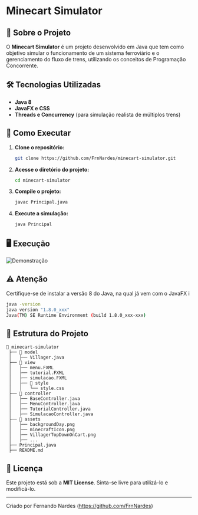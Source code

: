 #  Minecart Simulator

## 📌 Sobre o Projeto
O **Minecart Simulator** é um projeto desenvolvido em Java que tem como objetivo simular o funcionamento de um sistema ferroviário e o gerenciamento do fluxo de trens, utilizando os conceitos de Programação Concorrente.

## 🛠️ Tecnologias Utilizadas
- **Java 8**
- **JavaFX e CSS**
- **Threads e Concurrency** (para simulação realista de múltiplos trens)

## 🚀 Como Executar
1. **Clone o repositório:**
   ```sh
   git clone https://github.com/FrnNardes/minecart-simulator.git
   ```
2. **Acesse o diretório do projeto:**
   ```sh
   cd minecart-simulator
   ```
3. **Compile o projeto:**
   ```sh
   javac Principal.java
   ```
4. **Execute a simulação:**
   ```sh
   java Principal
   ```
   
## 🖥️ Execução
![Demonstração](assets/execucao.gif)

## ⚠️ Atenção
Certifique-se de instalar a versão 8 do Java, na qual já vem com o JavaFX i
```sh
java -version
java version "1.8.0_xxx"
Java(TM) SE Runtime Environment (build 1.8.0_xxx-xxx)
```

## 📂 Estrutura do Projeto
```
📂 minecart-simulator
 ├── 📂 model
 │   ├── Villager.java
 ├── 📂 view
 │   ├── menu.FXML
 │   ├── tutorial.FXML
 │   ├── simulacao.FXML
 │   ├── 📂 style
 │   │   └── style.css
 ├── 📂 controller
 │   ├── BaseController.java
 │   ├── MenuController.java
 │   ├── TutorialController.java
 │   ├── SimulacaoController.java
 ├── 📂 assets
 │   ├── backgroundDay.png
 │   ├── minecraftIcon.png
 │   ├── VillagerTopDownOnCart.png
 │   ├── ...
 ├── Principal.java
 ├── README.md
```

## 📄 Licença
Este projeto está sob a **MIT License**. Sinta-se livre para utilizá-lo e modificá-lo.

---
Criado por Fernando Nardes (https://github.com/FrnNardes)

